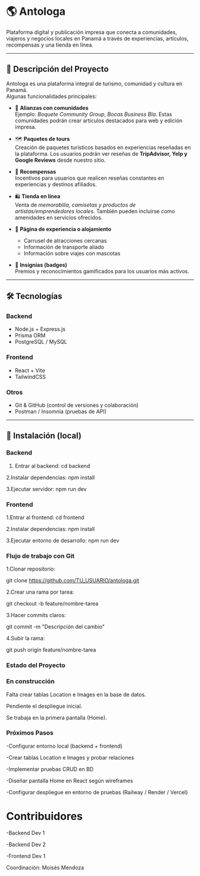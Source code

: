 # 🌎 Antologa

Plataforma digital y publicación impresa que conecta a comunidades, viajeros y negocios locales en Panamá a través de experiencias, artículos, recompensas y una tienda en línea.

---

## 📖 Descripción del Proyecto

Antologa es una plataforma integral de turismo, comunidad y cultura en Panamá.  
Algunas funcionalidades principales:

- 🤝 **Alianzas con comunidades**  
  Ejemplo: *Boquete Community Group*, *Bocas Business Bla*. Estas comunidades podrán crear artículos destacados para web y edición impresa.  

- 🗺️ **Paquetes de tours**  
  Creación de paquetes turísticos basados en experiencias reseñadas en la plataforma. Los usuarios podrán ver reseñas de **TripAdvisor, Yelp y Google Reviews** desde nuestro sitio.  

- 🎁 **Recompensas**  
  Incentivos para usuarios que realicen reseñas constantes en experiencias y destinos afiliados.  

- 🛍️ **Tienda en línea**  
  Venta de *memorabilia, camisetas y productos de artistas/emprendedores locales*. También pueden incluirse como amenidades en servicios ofrecidos.  

- 🏨 **Página de experiencia o alojamiento**  
  - Carrusel de atracciones cercanas  
  - Información de transporte aliado  
  - Información sobre viajes con mascotas  

- 🏅 **Insignias (badges)**  
  Premios y reconocimientos gamificados para los usuarios más activos.  

---

## 🛠️ Tecnologías

### Backend
- Node.js + Express.js  
- Prisma ORM  
- PostgreSQL / MySQL  

### Frontend
- React + Vite  
- TailwindCSS  

### Otros
- Git & GitHub (control de versiones y colaboración)  
- Postman / Insomnia (pruebas de API)  

---

## 🚀 Instalación (local)

### Backend
1. Entrar al backend:
   cd backend

2.Instalar dependencias:
npm install

3.Ejecutar servidor:
npm run dev

### Frontend

1.Entrar al frontend:
cd frontend

2.Instalar dependencias:
npm install

3.Ejecutar entorno de desarrollo:
npm run dev

### Flujo de trabajo con Git

1.Clonar repositorio:

git clone https://github.com/TU_USUARIO/antologa.git

2.Crear una rama por tarea:

git checkout -b feature/nombre-tarea

3.Hacer commits claros:

git commit -m "Descripción del cambio"

4.Subir la rama:

git push origin feature/nombre-tarea


### Estado del Proyecto
### En construcción

Falta crear tablas Location e Images en la base de datos.

Pendiente el despliegue inicial.

Se trabaja en la primera pantalla (Home).

### Próximos Pasos

-Configurar entorno local (backend + frontend)

-Crear tablas Location e Images y probar relaciones

-Implementar pruebas CRUD en BD

-Diseñar pantalla Home en React según wireframes

-Configurar despliegue en entorno de pruebas (Railway / Render / Vercel)

# Contribuidores

-Backend Dev 1

-Backend Dev 2

-Frontend Dev 1

Coordinación: Moisés Mendoza


